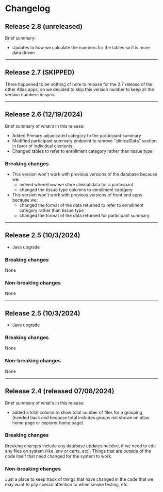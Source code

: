 # Changelog

## Release 2.8 (unreleased)
Brief summary:
- Updates to how we calculate the numbers for the tables so it is more data driven

---

## Release 2.7 (SKIPPED)
There happened to be nothing of note to release for the 2.7 release of the other Atlas apps, so we decided to skip this version number to keep all the version numbers in sync.

---

## Release 2.6 (12/19/2024)
Brief summary of what's in this release:
- Added Primary adjudicated category to the participant summary
- Modified participant summary endpoint to remove "clinicalData" section in favor of individual elements
- Changed tables to refer to enrollment category rather than tissue type

### Breaking changes
- This version won't work with previous versions of the database because we:
  - moved where/how we store clinical data for a participant
  - changed the tissue type columns to enrollment category
- This version won't work with previous versions of front end apps because we:
  - changed the format of the data returned to refer to enrollment category rather than tissue type
  - changed the format of the data returned for participant summary 

---

## Release 2.5 (10/3/2024)
- Java upgrade

### Breaking changes
None

### Non-breaking changes
None

----

## Release 2.5 (10/3/2024)
- Java upgrade

### Breaking changes
None

### Non-breaking changes
None

------
## Release 2.4 (released 07/08/2024)
Brief summary of what's in this release:
- added a total column to show total number of files for a grouping (needed back end because total includes groups not shown on atlas home page or explorer home page)

### Breaking changes

Breaking changes include any database updates needed, if we need to edit any files on system (like .env or certs, etc). Things that are outside of the code itself that need changed for the system to work.


### Non-breaking changes

Just a place to keep track of things that have changed in the code that we may want to pay special attention to when smoke testing, etc.
